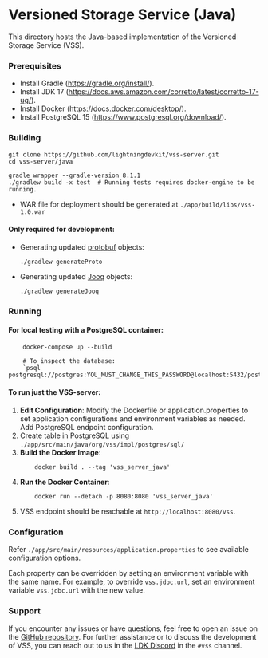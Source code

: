 # Versioned Storage Service (Java)

This directory hosts the Java-based implementation of the Versioned Storage Service (VSS).

### Prerequisites

- Install Gradle (https://gradle.org/install/).
- Install JDK 17 (https://docs.aws.amazon.com/corretto/latest/corretto-17-ug/).
- Install Docker (https://docs.docker.com/desktop/).
- Install PostgreSQL 15 (https://www.postgresql.org/download/).

### Building

```
git clone https://github.com/lightningdevkit/vss-server.git
cd vss-server/java

gradle wrapper --gradle-version 8.1.1
./gradlew build -x test  # Running tests requires docker-engine to be running.
```

* WAR file for deployment should be generated at `./app/build/libs/vss-1.0.war`

#### Only required for development:

* Generating updated [protobuf] objects:
    ```
    ./gradlew generateProto
    ```

* Generating updated [Jooq] objects:
    ```
    ./gradlew generateJooq
    ```

### Running

#### For local testing with a PostgreSQL container:

```
    docker-compose up --build
    
    # To inspect the database:
    `psql postgresql://postgres:YOU_MUST_CHANGE_THIS_PASSWORD@localhost:5432/postgres`
```

#### To run just the VSS-server:

1. **Edit Configuration**: Modify the Dockerfile or application.properties to set application configurations and
   environment variables as needed. Add PostgreSQL endpoint configuration.
2. Create table in PostgreSQL using `./app/src/main/java/org/vss/impl/postgres/sql/`
3. **Build the Docker Image**:
    ```
        docker build . --tag 'vss_server_java'
    ```
3. **Run the Docker Container**:
    ```
        docker run --detach -p 8080:8080 'vss_server_java'
    ```
4. VSS endpoint should be reachable at `http://localhost:8080/vss`.

### Configuration

Refer `./app/src/main/resources/application.properties` to see available configuration options.

Each property can be overridden by setting an environment variable with the same name.
For example, to override `vss.jdbc.url`, set an environment variable `vss.jdbc.url` with the new value.

### Support

If you encounter any issues or have questions, feel free to open an issue on
the [GitHub repository](https://github.com/lightningdevkit/vss-server/issues). For further assistance or to discuss the
development of VSS, you can reach out to us in the [LDK Discord](https://discord.gg/5AcknnMfBw) in the `#vss` channel.

[LDK Discord]: https://discord.gg/5AcknnMfBw

[protobuf]: https://protobuf.dev/

[Jooq]: https://www.jooq.org/
